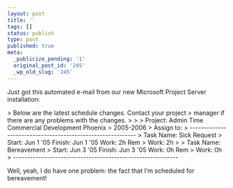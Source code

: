 ```yaml
---
layout: post
title: ''
tags: []
status: publish
type: post
published: true
meta:
  _publicize_pending: '1'
  original_post_id: '245'
  _wp_old_slug: '245'
---
```

Just got this automated e-mail from our new Microsoft Project Server installation:

&gt; Below are the latest schedule changes. Contact your project
&gt; manager if there are any problems with the changes.
&gt;
&gt;
&gt; Project: Admin Time Commercial Development Phoenix
&gt; 2005-2006
&gt; Assign to:
&gt; -----------------------------------------------------------
&gt; Task Name: Sick Request
&gt; Start: Jun 1 '05   Finish: Jun 1 '05   Work: 2h      Rem
&gt; Work: 2h
&gt;
&gt; Task Name: Bereavement
&gt; Start: Jun 3 '05   Finish: Jun 3 '05   Work: 0h      Rem
&gt; Work: 0h
&gt; -----------------------------------------------------------

Well, yeah, I do have one problem: the fact that I'm scheduled for bereavement!
